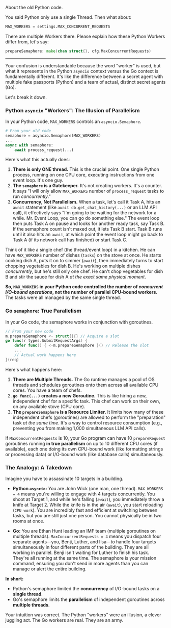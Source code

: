 About the old Python code.

You said Python only use a single Thread. Then what about:

```python
MAX_WORKERS = settings.MAX_CONCURRENT_REQUESTS
```

There are multiple Workers there. Please explain how these Python Workers differ from, let's say:

```Go
prepareSemaphore: make(chan struct{}, cfg.MaxConcurrentRequests)
```

---

Your confusion is understandable because the word "worker" is used, but what it represents in the Python `asyncio` context versus the Go context is fundamentally different. It's like the difference between a secret agent with multiple fake passports (Python) and a team of actual, distinct secret agents (Go).

Let's break it down.

### Python `asyncio` "Workers": The Illusion of Parallelism

In your Python code, `MAX_WORKERS` controls an `asyncio.Semaphore`.

```python
# From your old code
semaphore = asyncio.Semaphore(MAX_WORKERS)
...
async with semaphore:
    await process_request(...)
```

Here's what this actually does:

1.  **There is only ONE thread.** This is the crucial point. One single Python process, running on one CPU core, executing instructions from one event loop. It's one guy.
2.  **The `semaphore` is a Gatekeeper.** It's not creating workers. It's a counter. It says "I will only allow `MAX_WORKERS` number of `process_request` tasks to run *concurrently*."
3.  **Concurrency, Not Parallelism.** When a task, let's call it Task A, hits an `await` statement (like `await db.get_chat_history(...)` or an LLM API call), it effectively says "I'm going to be waiting for the network for a while. Mr. Event Loop, you can go do something else." The event loop then puts Task A on pause and looks for another ready task, say Task B. If the semaphore count isn't maxed out, it lets Task B start. Task B runs until it also hits an `await`, at which point the event loop might go back to Task A (if its network call has finished) or start Task C.

Think of it like a single chef (the thread/event loop) in a kitchen. He can have `MAX_WORKERS` number of dishes (`tasks`) on the stove at once. He starts cooking dish A, puts it on to simmer (`await`), then immediately turns to start chopping vegetables for dish B. He's working on multiple dishes *concurrently*, but he's still only one chef. He can't chop vegetables for dish B and stir the sauce for dish A *at the exact same physical moment*.

**So, `MAX_WORKERS` in your Python code controlled the number of *concurrent I/O-bound operations*, not the number of parallel CPU-bound workers.** The tasks were all managed by the same single thread.

### Go `semaphore`: True Parallelism

In your Go code, the semaphore works in conjunction with goroutines.

```go
// From your new code
m.prepareSemaphore <- struct{}{} // Acquire a slot
go func(r types.SubmitRequestArgs) {
    defer func() { <-m.prepareSemaphore }() // Release the slot
    ...
    // Actual work happens here
}(req)
```

Here's what happens here:

1.  **There are Multiple Threads.** The Go runtime manages a pool of OS threads and schedules goroutines onto them across all available CPU cores. You have a team of chefs.
2.  **`go func(...)` creates a new Goroutine.** This is like hiring a new, independent chef for a specific task. This chef can work on their own, on any available stove (CPU core).
3.  **The `prepareSemaphore` is a Resource Limiter.** It limits how many of these independent chefs (goroutines) are allowed to perform the "preparation" task *at the same time*. It's a way to control resource consumption (e.g., preventing you from making 1,000 simultaneous LLM API calls).

If `MaxConcurrentRequests` is 10, your Go program can have 10 `prepareRequest` goroutines running **in true parallelism** on up to 10 different CPU cores (if available), each one doing its own CPU-bound work (like formatting strings or processing data) or I/O-bound work (like database calls) simultaneously.

### The Analogy: A Takedown

Imagine you have to assassinate 10 targets in a building.

*   **Python `asyncio`:** You are John Wick (one man, one thread). `MAX_WORKERS = 4` means you're willing to engage with 4 targets concurrently. You shoot at Target 1, and while he's falling (`await`), you immediately throw a knife at Target 2. While the knife is in the air (`await`), you start reloading (`CPU work`). You are incredibly fast and efficient at switching between tasks, but you are still just one person. You cannot physically be in two rooms at once.

*   **Go:** You are Ethan Hunt leading an IMF team (multiple goroutines on multiple threads). `MaxConcurrentRequests = 4` means you dispatch four separate agents—you, Benji, Luther, and Ilsa—to handle four targets simultaneously in four different parts of the building. They are all working in parallel. Benji isn't waiting for Luther to finish his task. They're all running at the same time. The semaphore is your mission command, ensuring you don't send in more agents than you can manage or alert the entire building.

**In short:**
*   Python's semaphore limited the **concurrency** of I/O-bound tasks on a **single thread**.
*   Go's semaphore limits the **parallelism** of independent goroutines across **multiple threads**.

Your intuition was correct. The Python "workers" were an illusion, a clever juggling act. The Go workers are real. They are an army.
